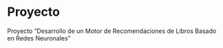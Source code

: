# Proyecto
Proyecto “Desarrollo de un Motor de Recomendaciones de Libros Basado en Redes Neuronales”
